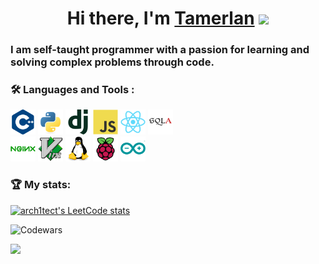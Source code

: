 <h1 align="center">Hi there, I'm <a href="#" target="_blank">Tamerlan</a> 
<img src="https://github.com/blackcater/blackcater/raw/main/images/Hi.gif" height="32"/></h1>
<h3 align="left">I am self-taught programmer with a passion for learning and solving complex problems through code.</h3>

### :hammer_and_wrench: Languages and Tools :

<div>
   <img src="https://github.com/devicons/devicon/blob/master/icons/cplusplus/cplusplus-plain.svg" title="cplusplus" alt="cplusplus" width="40" height="40"> 
   <img src="https://github.com/devicons/devicon/blob/master/icons/python/python-original.svg" title="Python" alt="Python" width="40" height="40"/>
   <img src="https://github.com/devicons/devicon/blob/master/icons/django/django-plain.svg" title="Django" alt="Django" width="40" height="40"/>   
   
   
   
   
   <img src="https://github.com/devicons/devicon/blob/master/icons/javascript/javascript-original.svg" title="Javascript" alt="Javascript" width="40" height="40"/>
   <img src="https://github.com/devicons/devicon/blob/master/icons/react/react-original.svg" title="React" alt="React" width="40" height="40">
   <img src="https://github.com/devicons/devicon/blob/master/icons/sqlalchemy/sqlalchemy-original.svg" title="SQLAlchemy" alt="SQLAlchemy" width="40" height="40">
</div>

<div>
   <img src="https://github.com/devicons/devicon/blob/master/icons/nginx/nginx-original.svg" title="Nginx" alt="Nginx" width="40" height="40"/>
   <img src="https://github.com/devicons/devicon/blob/master/icons/vim/vim-original.svg" title="Vim" alt="Vim" width="40" height="40"/>
   <img src="https://github.com/devicons/devicon/blob/master/icons/linux/linux-original.svg" title= "Linux" alt="Linux" width="40" height="40"/>
   <img src="https://github.com/devicons/devicon/blob/master/icons/raspberrypi/raspberrypi-original.svg" title="Raspberry Pi" alt="Raspberry Pi" width="40" height="40"/>
   <img src="https://github.com/devicons/devicon/blob/master/icons/arduino/arduino-original.svg" title="Arduino" alt="Arduino" width="40" height="40"/>
</div>

### 🏆 My stats:

[![arch1tect's LeetCode stats](https://leetcode-stats-six.vercel.app/api?username=arch1tect&theme=dark)](https://leetcode.com/arch1tect/)

![Codewars](https://www.codewars.com/users/arch1tect1/badges/large)

![](https://github-profile-summary-cards.vercel.app/api/cards/stats?username=arch1tect1&theme=dark)

